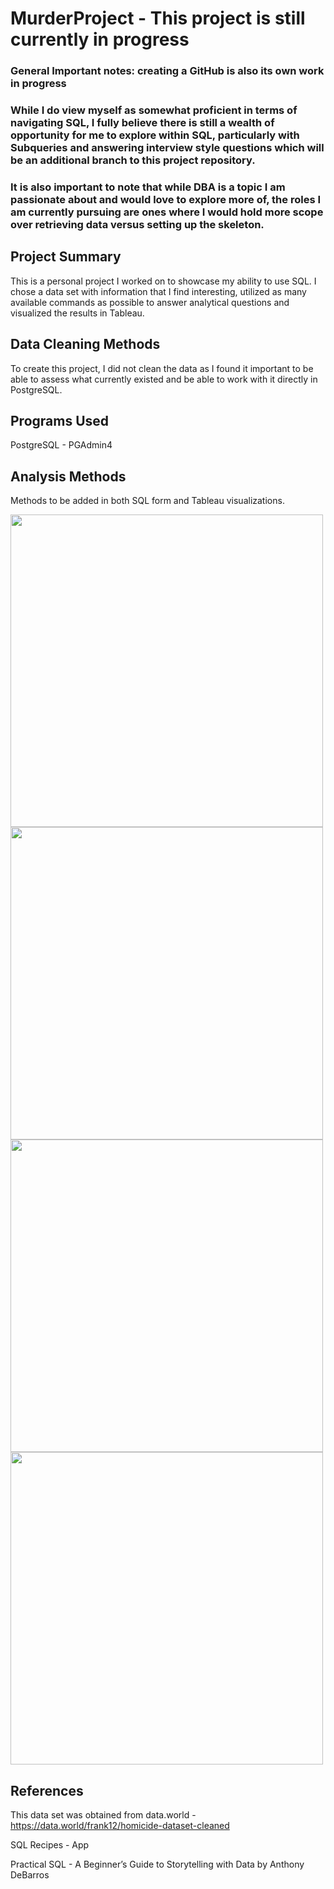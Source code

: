 # MurderProject - This project is still currently in progress
### General Important notes: creating a GitHub is also its own work in progress
### While I do view myself as somewhat proficient in terms of navigating SQL, I fully believe there is still a wealth of opportunity for me to explore within SQL, particularly with Subqueries and answering interview style questions which will be an additional branch to this project repository.
### It is also important to note that while DBA is a topic I am passionate about and would love to explore more of, the roles I am currently pursuing are ones where I would hold more scope over retrieving data versus setting up the skeleton.


## Project Summary
This is a personal project I worked on to showcase my ability to use SQL. I chose a data set with information that I find interesting, utilized as many available commands as possible to answer analytical questions and visualized the results in Tableau. 

## Data Cleaning Methods
To create this project, I did not clean the data as I found it important to be able to assess what currently existed and be able to work with it directly in PostgreSQL.



## Programs Used
PostgreSQL - PGAdmin4


## Analysis Methods
Methods to be added in both SQL form and Tableau visualizations.

<img src="https://user-images.githubusercontent.com/50388830/141377387-a0cc76e7-4a0e-48c9-b4b5-b325c477cfb3.png" width="500">
<img src="https://user-images.githubusercontent.com/50388830/142501608-a7a80162-7b00-4a0f-938c-afc8f3e05920.png" width="500">
<img src="https://user-images.githubusercontent.com/50388830/142738723-4181834d-738b-40e1-8052-d6b0e049feb7.png" width="500">
<img src="https://user-images.githubusercontent.com/50388830/142740564-53fef4a1-f29b-4208-a75b-eb5d743c22c1.png" width="500">


## References
This data set was obtained from data.world - https://data.world/frank12/homicide-dataset-cleaned

SQL Recipes - App

Practical SQL - A Beginner’s Guide to Storytelling with Data by Anthony DeBarros

